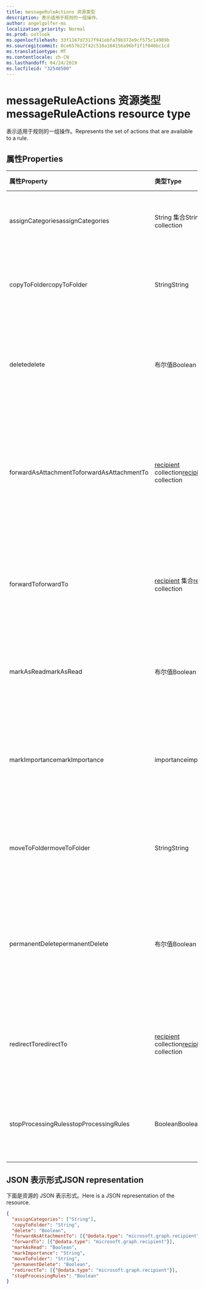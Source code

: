 ```yaml
---
title: messageRuleActions 资源类型
description: 表示适用于规则的一组操作。
author: angelgolfer-ms
localization_priority: Normal
ms.prod: outlook
ms.openlocfilehash: 33f1167d7317f941ebfa79b372e9cf575c14989b
ms.sourcegitcommit: 0ce657622f42c510a104156a96bf1f1f040bc1cd
ms.translationtype: MT
ms.contentlocale: zh-CN
ms.lasthandoff: 04/24/2019
ms.locfileid: "32548500"
---
```

# <a name="messageruleactions-resource-type"></a><span data-ttu-id="d30c4-103">messageRuleActions 资源类型</span><span class="sxs-lookup"><span data-stu-id="d30c4-103">messageRuleActions resource type</span></span>


<span data-ttu-id="d30c4-104">表示适用于规则的一组操作。</span><span class="sxs-lookup"><span data-stu-id="d30c4-104">Represents the set of actions that are available to a rule.</span></span>

## <a name="properties"></a><span data-ttu-id="d30c4-105">属性</span><span class="sxs-lookup"><span data-stu-id="d30c4-105">Properties</span></span>
| <span data-ttu-id="d30c4-106">属性</span><span class="sxs-lookup"><span data-stu-id="d30c4-106">Property</span></span>     | <span data-ttu-id="d30c4-107">类型</span><span class="sxs-lookup"><span data-stu-id="d30c4-107">Type</span></span>   |<span data-ttu-id="d30c4-108">说明</span><span class="sxs-lookup"><span data-stu-id="d30c4-108">Description</span></span>|
|:---------------|:--------|:----------|
| <span data-ttu-id="d30c4-109">assignCategories</span><span class="sxs-lookup"><span data-stu-id="d30c4-109">assignCategories</span></span> | <span data-ttu-id="d30c4-110">String 集合</span><span class="sxs-lookup"><span data-stu-id="d30c4-110">String collection</span></span> | <span data-ttu-id="d30c4-111">分配给邮件的类别列表。</span><span class="sxs-lookup"><span data-stu-id="d30c4-111">A list of categories to be assigned to a message.</span></span> |
| <span data-ttu-id="d30c4-112">copyToFolder</span><span class="sxs-lookup"><span data-stu-id="d30c4-112">copyToFolder</span></span> | <span data-ttu-id="d30c4-113">String</span><span class="sxs-lookup"><span data-stu-id="d30c4-113">String</span></span> | <span data-ttu-id="d30c4-114">将邮件复制到其中的文件夹的 ID。</span><span class="sxs-lookup"><span data-stu-id="d30c4-114">The ID of a folder that a message is to be copied to.</span></span> |
| <span data-ttu-id="d30c4-115">delete</span><span class="sxs-lookup"><span data-stu-id="d30c4-115">delete</span></span> | <span data-ttu-id="d30c4-116">布尔值</span><span class="sxs-lookup"><span data-stu-id="d30c4-116">Boolean</span></span> | <span data-ttu-id="d30c4-117">指示邮件是否应移动到“已删除项目”文件夹。</span><span class="sxs-lookup"><span data-stu-id="d30c4-117">Indicates whether a message should be moved to the Deleted Items folder.</span></span> |
| <span data-ttu-id="d30c4-118">forwardAsAttachmentTo</span><span class="sxs-lookup"><span data-stu-id="d30c4-118">forwardAsAttachmentTo</span></span> | <span data-ttu-id="d30c4-119">[recipient](recipient.md) collection</span><span class="sxs-lookup"><span data-stu-id="d30c4-119">[recipient](recipient.md) collection</span></span> | <span data-ttu-id="d30c4-120">应以附件形式接收转发邮件的收件人的电子邮件地址。</span><span class="sxs-lookup"><span data-stu-id="d30c4-120">The email addresses of the recipients to which a message should be forwarded as an attachment.</span></span> |
| <span data-ttu-id="d30c4-121">forwardTo</span><span class="sxs-lookup"><span data-stu-id="d30c4-121">forwardTo</span></span> | <span data-ttu-id="d30c4-122">[recipient](recipient.md) 集合</span><span class="sxs-lookup"><span data-stu-id="d30c4-122">[recipient](recipient.md) collection</span></span> | <span data-ttu-id="d30c4-123">应接收转发邮件的收件人的电子邮件地址。</span><span class="sxs-lookup"><span data-stu-id="d30c4-123">The email addresses of the recipients to which a message should be forwarded.</span></span> |
| <span data-ttu-id="d30c4-124">markAsRead</span><span class="sxs-lookup"><span data-stu-id="d30c4-124">markAsRead</span></span> | <span data-ttu-id="d30c4-125">布尔值</span><span class="sxs-lookup"><span data-stu-id="d30c4-125">Boolean</span></span> | <span data-ttu-id="d30c4-126">指示是否应将邮件标记为已读。</span><span class="sxs-lookup"><span data-stu-id="d30c4-126">Indicates whether a message should be marked as read.</span></span> |
| <span data-ttu-id="d30c4-127">markImportance</span><span class="sxs-lookup"><span data-stu-id="d30c4-127">markImportance</span></span> | <span data-ttu-id="d30c4-128">importance</span><span class="sxs-lookup"><span data-stu-id="d30c4-128">importance</span></span> | <span data-ttu-id="d30c4-129">设置邮件重要性，可以是：`low`、`normal`、`high`。</span><span class="sxs-lookup"><span data-stu-id="d30c4-129">Sets the importance of the message, which can be: `low`, `normal`, `high`.</span></span> |
| <span data-ttu-id="d30c4-130">moveToFolder</span><span class="sxs-lookup"><span data-stu-id="d30c4-130">moveToFolder</span></span> |  <span data-ttu-id="d30c4-131">String</span><span class="sxs-lookup"><span data-stu-id="d30c4-131">String</span></span>| <span data-ttu-id="d30c4-132">邮件将移至其中的文件夹的 ID。</span><span class="sxs-lookup"><span data-stu-id="d30c4-132">The ID of the folder that a message will be moved to.</span></span> |
| <span data-ttu-id="d30c4-133">permanentDelete</span><span class="sxs-lookup"><span data-stu-id="d30c4-133">permanentDelete</span></span> | <span data-ttu-id="d30c4-134">布尔值</span><span class="sxs-lookup"><span data-stu-id="d30c4-134">Boolean</span></span> | <span data-ttu-id="d30c4-135">指示邮件是否应永久删除且不保存到“已删除项目”文件夹。</span><span class="sxs-lookup"><span data-stu-id="d30c4-135">Indicates whether a message should be permanently deleted and not saved to the Deleted Items folder.</span></span> |
| <span data-ttu-id="d30c4-136">redirectTo</span><span class="sxs-lookup"><span data-stu-id="d30c4-136">redirectTo</span></span> | <span data-ttu-id="d30c4-137">[recipient](recipient.md) collection</span><span class="sxs-lookup"><span data-stu-id="d30c4-137">[recipient](recipient.md) collection</span></span> | <span data-ttu-id="d30c4-138">应将邮件重定向到的电子邮件地址。</span><span class="sxs-lookup"><span data-stu-id="d30c4-138">The email addresses to which a message should be redirected.</span></span> |
| <span data-ttu-id="d30c4-139">stopProcessingRules</span><span class="sxs-lookup"><span data-stu-id="d30c4-139">stopProcessingRules</span></span> | <span data-ttu-id="d30c4-140">Boolean</span><span class="sxs-lookup"><span data-stu-id="d30c4-140">Boolean</span></span> | <span data-ttu-id="d30c4-141">指示是否应对后续规则进行评估。</span><span class="sxs-lookup"><span data-stu-id="d30c4-141">Indicates whether subsequent rules should be evaluated.</span></span> |

## <a name="json-representation"></a><span data-ttu-id="d30c4-142">JSON 表示形式</span><span class="sxs-lookup"><span data-stu-id="d30c4-142">JSON representation</span></span>
<span data-ttu-id="d30c4-143">下面是资源的 JSON 表示形式。</span><span class="sxs-lookup"><span data-stu-id="d30c4-143">Here is a JSON representation of the resource.</span></span>

<!-- {
  "blockType": "resource",
  "optionalProperties": [
   ],
  "@odata.type": "microsoft.graph.messageRuleActions"
}-->

```json
{
  "assignCategories": ["String"],
  "copyToFolder": "String",
  "delete": "Boolean",
  "forwardAsAttachmentTo": [{"@odata.type": "microsoft.graph.recipient"}],
  "forwardTo": [{"@odata.type": "microsoft.graph.recipient"}],
  "markAsRead": "Boolean",
  "markImportance": "String",
  "moveToFolder": "String",
  "permanentDelete": "Boolean",
  "redirectTo": [{"@odata.type": "microsoft.graph.recipient"}],
  "stopProcessingRules": "Boolean"
}

```

<!-- uuid: 8fcb5dbc-d5aa-4681-8e31-b001d5168d79
2015-10-25 14:57:30 UTC -->
<!-- {
  "type": "#page.annotation",
  "description": "messageRuleActions resource",
  "keywords": "",
  "section": "documentation",
  "tocPath": ""
}-->
